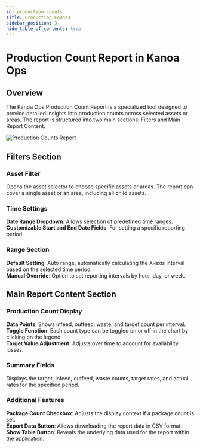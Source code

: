 ```yaml
---
id: production-counts
title: Production Counts
sidebar_position: 3
hide_table_of_contents: true
---
```


# Production Count Report in Kanoa Ops

## Overview

The Kanoa Ops Production Count Report is a specialized tool designed to provide detailed insights into production counts across selected assets or areas. The report is structured into two main sections: Filters and Main Report Content.

![Production Counts Report](/img/ops-analytics-production-counts.png)

## Filters Section
### Asset Filter
Opens the asset selector to choose specific assets or areas.  The report can cover a single asset or an area, including all child assets.

### Time Settings
**Date Range Dropdown**: Allows selection of predefined time ranges.<br />
**Customizable Start and End Date Fields**: For setting a specific reporting period.

### Range Section
**Default Setting**: Auto range, automatically calculating the X-axis interval based on the selected time period.<br />
**Manual Override**: Option to set reporting intervals by hour, day, or week.

## Main Report Content Section
### Production Count Display
**Data Points**: Shows infeed, outfeed, waste, and target count per interval.<br />
**Toggle Function**: Each count type can be toggled on or off in the chart by clicking on the legend.<br />
**Target Value Adjustment**: Adjusts over time to account for availability losses.

### Summary Fields
Displays the target, infeed, outfeed, waste counts, target rates, and actual rates for the specified period.

### Additional Features
**Package Count Checkbox**: Adjusts the display context if a package count is set.<br />
**Export Data Button**: Allows downloading the report data in CSV format.<br />
**Show Table Button**: Reveals the underlying data used for the report within the application.

